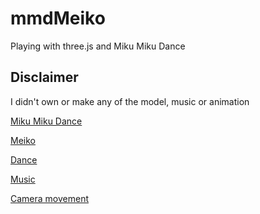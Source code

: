 # mmdMeiko

Playing with three.js and Miku Miku Dance 

## Disclaimer

I didn't own or make any of the model, music or animation

[Miku Miku Dance](http://www.geocities.jp/higuchuu4/index.htm)

[Meiko](http://piapro.net/intl/en_for_creators.html)

[Dance](http://www.nicovideo.jp/watch/sm30287399)

[Music](http://www.nicovideo.jp/watch/sm30118344)

[Camera movement](http://www.nicovideo.jp/watch/sm30214939)
